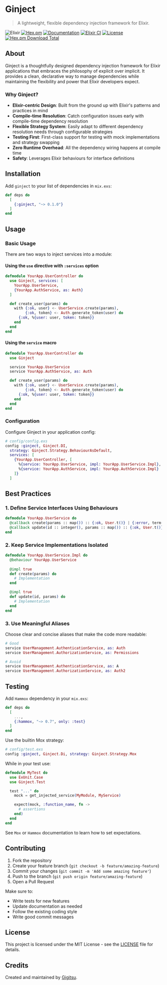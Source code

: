 # Ginject

> A lightweight, flexible dependency injection framework for Elixir.

![Elixir](https://img.shields.io/badge/Elixir-elixir?logo=elixir&color=%234B275F)
[![Hex.pm](https://img.shields.io/hexpm/v/ginject.svg)](https://hex.pm/packages/ginject)
[![Documentation](https://img.shields.io/badge/hex-docs-blue.svg)](https://hexdocs.pm/ginject)
[![Elixir CI](https://github.com/Gigitsu/ginject/workflows/CI/badge.svg)](https://github.com/Gigitsu/ginject/actions)
[![License](https://img.shields.io/hexpm/l/ginject.svg)](https://github.com/Gigitsu/ginject/blob/main/LICENSE)
[![Hex.pm Download Total](https://img.shields.io/hexpm/dt/ginject.svg)](https://hex.pm/packages/ginject)

## About

Ginject is a thoughtfully designed dependency injection framework for Elixir applications that embraces the philosophy of explicit over implicit. It provides a clean, declarative way to manage dependencies while maintaining the flexibility and power that Elixir developers expect.

### Why Ginject?

* **Elixir-centric Design**: Built from the ground up with Elixir's patterns and practices in mind
* **Compile-time Resolution**: Catch configuration issues early with compile-time dependency resolution
* **Flexible Strategy System**: Easily adapt to different dependency resolution needs through configurable strategies
* **Testing First**: First-class support for testing with mock implementations and strategy swapping
* **Zero Runtime Overhead**: All the dependency wiring happens at compile time
* **Safety**: Leverages Elixir behaviours for interface definitions

## Installation

Add `ginject` to your list of dependencies in `mix.exs`:

```elixir
def deps do
  [
    {:ginject, "~> 0.1.0"}
  ]
end
```

## Usage

### Basic Usage

There are two ways to inject services into a module:

#### Using the `use` directive with `:services` option

```elixir
defmodule YourApp.UserController do
  use Ginject, services: [
    YourApp.UserService,
    {YourApp.AuthService, as: Auth}
  ]

  def create_user(params) do
    with {:ok, user} <- UserService.create(params),
         {:ok, token} <- Auth.generate_token(user) do
      {:ok, %{user: user, token: token}}
    end
  end
end
```

#### Using the `service` macro

```elixir
defmodule YourApp.UserController do
  use Ginject

  service YourApp.UserService
  service YourApp.AuthService, as: Auth

  def create_user(params) do
    with {:ok, user} <- UserService.create(params),
         {:ok, token} <- Auth.generate_token(user) do
      {:ok, %{user: user, token: token}}
    end
  end
end
```

### Configuration

Configure Ginject in your application config:

```elixir
# config/config.exs
config :ginject, Ginject.DI,
  strategy: Ginject.Strategy.BehaviourAsDefault,
  services: [
    {YourApp.UserController, [
      %{service: YourApp.UserService, impl: YourApp.UserService.Impl},
      %{service: YourApp.AuthService, impl: YourApp.AuthService.Impl}
    ]}
  ]
```

## Best Practices

### 1. Define Service Interfaces Using Behaviours

```elixir
defmodule YourApp.UserService do
  @callback create(params :: map()) :: {:ok, User.t()} | {:error, term()}
  @callback update(id :: integer(), params :: map()) :: {:ok, User.t()} | {:error, term()}
end
```

### 2. Keep Service Implementations Isolated

```elixir
defmodule YourApp.UserService.Impl do
  @behaviour YourApp.UserService
  
  @impl true
  def create(params) do
    # Implementation
  end

  @impl true
  def update(id, params) do
    # Implementation
  end
end
```

### 3. Use Meaningful Aliases

Choose clear and concise aliases that make the code more readable:

```elixir
# Good
service UserManagement.AuthenticationService, as: Auth
service UserManagement.AuthorizationService, as: Permissions

# Avoid
service UserManagement.AuthenticationService, as: A
service UserManagement.AuthorizationService, as: Auth2
```

## Testing

Add `Hammox` dependency in your `mix.exs`:


```elixir
def deps do
  [
    ...,
    {:hammox, "~> 0.7", only: :test}
  ]
end
```

Use the builtin Mox strategy:

```elixir
# config/test.exs
config :ginject, Ginject.Di, strategy: Ginject.Strategy.Mox
```

While in your test use:

```elixir
defmodule MyTest do
  use ExUnit.Case
  use Ginject.Test

  test "..." do
    mock = get_injected_service(MyModule, MyService)

    expect(mock, :function_name, fn ->
      # assertions
    end)
  end
end
```

See `Mox` or `Hammox` documentation to learn how to set expectations.

## Contributing

1. Fork the repository
2. Create your feature branch (`git checkout -b feature/amazing-feature`)
3. Commit your changes (`git commit -m 'Add some amazing feature'`)
4. Push to the branch (`git push origin feature/amazing-feature`)
5. Open a Pull Request

Make sure to:
- Write tests for new features
- Update documentation as needed
- Follow the existing coding style
- Write good commit messages

## License

This project is licensed under the MIT License - see the [LICENSE](LICENSE) file for details.

## Credits

Created and maintained by [Gigitsu](https://github.com/Gigitsu).

